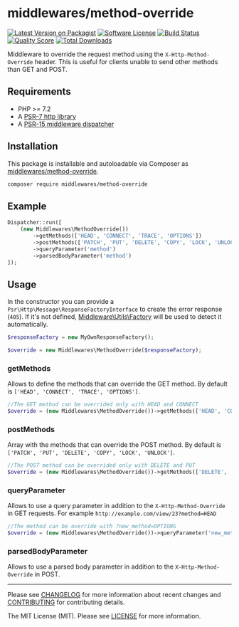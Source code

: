 # middlewares/method-override

[![Latest Version on Packagist][ico-version]][link-packagist]
[![Software License][ico-license]](LICENSE)
[![Build Status][ico-travis]][link-travis]
[![Quality Score][ico-scrutinizer]][link-scrutinizer]
[![Total Downloads][ico-downloads]][link-downloads]

Middleware to override the request method using the `X-Http-Method-Override` header. This is useful for clients unable to send other methods than GET and POST.

## Requirements

* PHP >= 7.2
* A [PSR-7 http library](https://github.com/middlewares/awesome-psr15-middlewares#psr-7-implementations)
* A [PSR-15 middleware dispatcher](https://github.com/middlewares/awesome-psr15-middlewares#dispatcher)

## Installation

This package is installable and autoloadable via Composer as [middlewares/method-override](https://packagist.org/packages/middlewares/method-override).

```sh
composer require middlewares/method-override
```

## Example

```php
Dispatcher::run([
    (new Middlewares\MethodOverride())
        ->getMethods(['HEAD', 'CONNECT', 'TRACE', 'OPTIONS'])
        ->postMethods(['PATCH', 'PUT', 'DELETE', 'COPY', 'LOCK', 'UNLOCK'])
        ->queryParameter('method')
        ->parsedBodyParameter('method')
]);
```

## Usage

In the constructor you can provide a `Psr\Http\Message\ResponseFactoryInterface` to create the error response (`405`). If it's not defined, [Middleware\Utils\Factory](https://github.com/middlewares/utils#factory) will be used to detect it automatically.

```php
$responseFactory = new MyOwnResponseFactory();

$override = new Middlewares\MethodOverride($responseFactory);
```

### getMethods

Allows to define the methods that can override the GET method. By default is `['HEAD', 'CONNECT', 'TRACE', 'OPTIONS']`.

```php
//The GET method can be overrided only with HEAD and CONNECT
$override = (new Middlewares\MethodOverride())->getMethods(['HEAD', 'CONNECT']);
```

### postMethods

Array with the methods that can override the POST method. By default is `['PATCH', 'PUT', 'DELETE', 'COPY', 'LOCK', 'UNLOCK']`.

```php
//The POST method can be overrided only with DELETE and PUT 
$override = (new Middlewares\MethodOverride())->getMethods(['DELETE', 'PUT']);
```

### queryParameter

Allows to use a query parameter in addition to the `X-Http-Method-Override` in GET requests. For example `http://example.com/view/23?method=HEAD`

```php
//The method can be override with ?new_method=OPTIONS
$override = (new Middlewares\MethodOverride())->queryParameter('new_method');
```

### parsedBodyParameter

Allows to use a parsed body parameter in addition to the `X-Http-Method-Override` in POST.

---

Please see [CHANGELOG](CHANGELOG.md) for more information about recent changes and [CONTRIBUTING](CONTRIBUTING.md) for contributing details.

The MIT License (MIT). Please see [LICENSE](LICENSE) for more information.

[ico-version]: https://img.shields.io/packagist/v/middlewares/method-override.svg?style=flat-square
[ico-license]: https://img.shields.io/badge/license-MIT-brightgreen.svg?style=flat-square
[ico-travis]: https://img.shields.io/travis/middlewares/method-override/master.svg?style=flat-square
[ico-scrutinizer]: https://img.shields.io/scrutinizer/g/middlewares/method-override.svg?style=flat-square
[ico-downloads]: https://img.shields.io/packagist/dt/middlewares/method-override.svg?style=flat-square

[link-packagist]: https://packagist.org/packages/middlewares/method-override
[link-travis]: https://travis-ci.org/middlewares/method-override
[link-scrutinizer]: https://scrutinizer-ci.com/g/middlewares/method-override
[link-downloads]: https://packagist.org/packages/middlewares/method-override
